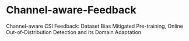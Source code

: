 # Channel-aware-Feedback
Channel-aware CSI Feedback: Dataset Bias Mitigated Pre-training, Online Out-of-Distribution Detection and its Domain Adaptation
